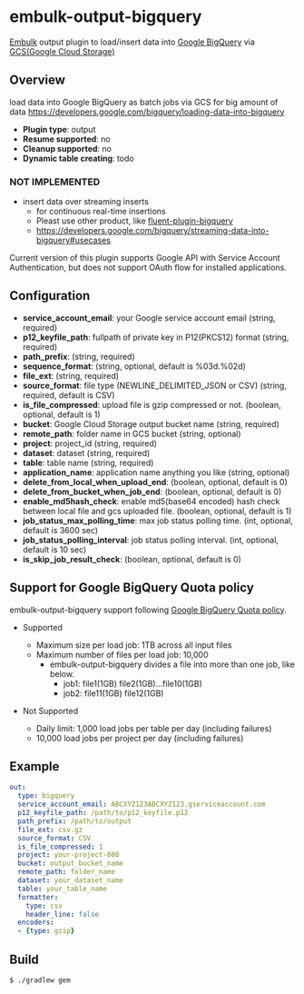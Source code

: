 
# embulk-output-bigquery

[Embulk](https://github.com/embulk/embulk/) output plugin to load/insert data into [Google BigQuery](https://cloud.google.com/bigquery/) via [GCS(Google Cloud Storage)](https://cloud.google.com/storage/)

## Overview

load data into Google BigQuery as batch jobs via GCS for big amount of data
https://developers.google.com/bigquery/loading-data-into-bigquery

* **Plugin type**: output
* **Resume supported**: no
* **Cleanup supported**: no
* **Dynamic table creating**: todo

### NOT IMPLEMENTED 
* insert data over streaming inserts
  * for continuous real-time insertions
  * Pleast use other product, like [fluent-plugin-bigquery](https://github.com/kaizenplatform/fluent-plugin-bigquery)
  * https://developers.google.com/bigquery/streaming-data-into-bigquery#usecases

Current version of this plugin supports Google API with Service Account Authentication, but does not support
OAuth flow for installed applications.

## Configuration

- **service_account_email**: your Google service account email (string, required)
- **p12_keyfile_path**: fullpath of private key in P12(PKCS12) format (string, required)
- **path_prefix**: (string, required)
- **sequence_format**: (string, optional, default is %03d.%02d)
- **file_ext**: (string, required)
- **source_format**: file type (NEWLINE_DELIMITED_JSON or CSV) (string, required, default is CSV)
- **is_file_compressed**: upload file is gzip compressed or not. (boolean, optional, default is 1)
- **bucket**: Google Cloud Storage output bucket name (string, required)
- **remote_path**: folder name in GCS bucket (string, optional)
- **project**: project_id (string, required)
- **dataset**: dataset (string, required)
- **table**: table name (string, required)
- **application_name**: application name anything you like (string, optional)
- **delete_from_local_when_upload_end**: (boolean, optional, default is 0)
- **delete_from_bucket_when_job_end**: (boolean, optional, default is 0)
- **enable_md5hash_check**: enable md5(base64 encoded) hash check between local file and gcs uploaded file. (boolean, optional, default is 1)
- **job_status_max_polling_time**: max job status polling time. (int, optional, default is 3600 sec)
- **job_status_polling_interval**: job status polling interval. (int, optional, default is 10 sec)
- **is_skip_job_result_check**: (boolean, optional, default is 0)

## Support for Google BigQuery Quota policy
embulk-output-bigquery support following [Google BigQuery Quota policy](https://cloud.google.com/bigquery/loading-data-into-bigquery#quota).

* Supported
  * Maximum size per load job: 1TB across all input files
  * Maximum number of files per load job: 10,000
    * embulk-output-bigquery divides a file into more than one job, like below.
      * job1: file1(1GB) file2(1GB)...file10(1GB)
      * job2: file11(1GB) file12(1GB)

* Not Supported
  * Daily limit: 1,000 load jobs per table per day (including failures)
  * 10,000 load jobs per project per day (including failures)

## Example

```yaml
out:
  type: bigquery
  service_account_email: ABCXYZ123ABCXYZ123.gserviceaccount.com
  p12_keyfile_path: /path/to/p12_keyfile.p12
  path_prefix: /path/to/output
  file_ext: csv.gz
  source_format: CSV
  is_file_compressed: 1
  project: your-project-000
  bucket: output_bucket_name
  remote_path: folder_name
  dataset: your_dataset_name
  table: your_table_name
  formatter:
    type: csv
    header_line: false
  encoders:
  - {type: gzip}
```

## Build

```
$ ./gradlew gem
```
